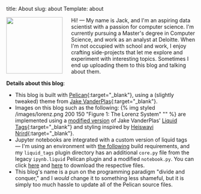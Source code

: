 title: About
slug: about
Template: about

<img src="/images/me.jpg" align="left" width="150" style="padding-right:20px;"/>
Hi! — My name is Jack, and I'm an aspiring data scientist with a passion for computer science. I'm currently pursuing a Master's degree in Computer Science, and work as an analyst at Deloitte. When I'm not occupied with school and work, I enjoy crafting side-projects that let me explore and experiment with interesting topics. Sometimes I end up uploading them to this blog and talking about them.
<br/>

**Details about this blog**:

* This blog is built with [Pelican](https://blog.getpelican.com/){:target="_blank"}, using a (slightly tweaked) theme from [Jake VanderPlas](https://github.com/jakevdp/jakevdp.github.io-source){:target="_blank"}.
* Images on this blog such as the following: {% img styled /images/lorenz.png 200 150 "Figure 1: The Lorenz System" "" %} are implemented using a [modified version]({filename}/articles/customizing-liquid.md) of Jake VanderPlas' [Liquid Tags](https://github.com/pelican-plugins/liquid-tags){:target="_blank"} and styling inspired by [Heiswayi Nrird](https://heiswayi.nrird.com/image-caption-using-liquid-syntax){:target="_blank"}.
* Jupyter notebooks are integrated with a custom version of liquid tags — I'm using an environment with [the following](/features/files/requirements.txt) build requirements, and my `liquid_tags` plugin directory has an additional `core.py` file from the legacy `ipynb.liquid` Pelican plugin and a modified `notebook.py`. You can click [here](/features/code/core.py) and [here](/features/code/notebook.py) to download the respective files.
* This blog's name is a pun on the programming paradigm "divide and conquer," and I *would* change it to something less shameful, but it is simply too much hassle to update all of the Pelican source files.

